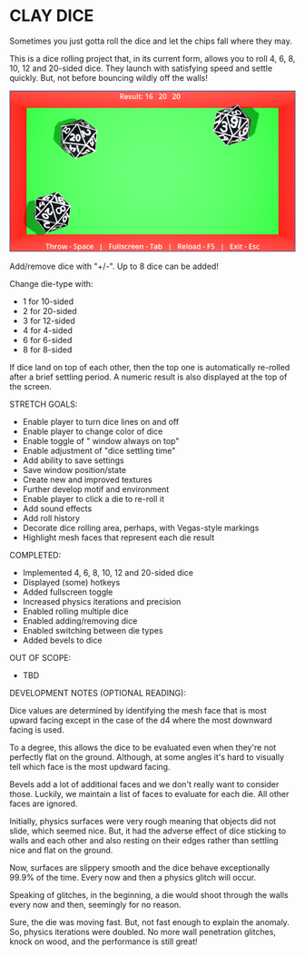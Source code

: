 # CLAY DICE
Sometimes you just gotta roll the dice and let the chips fall where they may.

This is a dice rolling project that, in its current form, allows you to roll 4, 6, 8, 10, 12 and 20-sided dice. They launch with satisfying speed and settle quickly. But, not before bouncing wildly off the walls!

<img src="./images/clay_dice.png">

Add/remove dice with "+/-". Up to 8 dice can be added!

Change die-type with:
- 1 for 10-sided
- 2 for 20-sided
- 3 for 12-sided
- 4 for 4-sided
- 6 for 6-sided
- 8 for 8-sided

If dice land on top of each other, then the top one is automatically re-rolled after a brief settling period. A numeric result is also displayed at the top of the screen.

STRETCH GOALS:
- Enable player to turn dice lines on and off
- Enable player to change color of dice
- Enable toggle of " window always on top"
- Enable adjustment of "dice settling time"
- Add ability to save settings
- Save window position/state
- Create new and improved textures
- Further develop motif and environment
- Enable player to click a die to re-roll it
- Add sound effects
- Add roll history
- Decorate dice rolling area, perhaps, with Vegas-style markings
- Highlight mesh faces that represent each die result

COMPLETED:
- Implemented 4, 6, 8, 10, 12 and 20-sided dice
- Displayed (some) hotkeys
- Added fullscreen toggle
- Increased physics iterations and precision
- Enabled rolling multiple dice
- Enabled adding/removing dice
- Enabled switching between die types
- Added bevels to dice

OUT OF SCOPE:
- TBD

DEVELOPMENT NOTES (OPTIONAL READING):

Dice values are determined by identifying the mesh face that is most upward facing except in the case of the d4 where the most downward facing is used. 

To a degree, this allows the dice to be evaluated even when they're not perfectly flat on the ground. Although, at some angles it's hard to visually tell which face is the most updward facing.

Bevels add a lot of additional faces and we don't really want to consider those. Luckily, we maintain a list of faces to evaluate for each die. All other faces are ignored.

Initially, physics surfaces were very rough meaning that objects did not slide, which seemed nice. But, it had the adverse effect of dice sticking to walls and each other and also resting on their edges rather than settling nice and flat on the ground.

Now, surfaces are slippery smooth and the dice behave exceptionally 99.9% of the time. Every now and then a physics glitch will occur.

Speaking of glitches, in the beginning, a die would shoot through the walls every now and then, seemingly for no reason. 

Sure, the die was moving fast. But, not fast enough to explain the anomaly. So, physics iterations were doubled. No more wall penetration glitches, knock on wood, and the performance is still great!